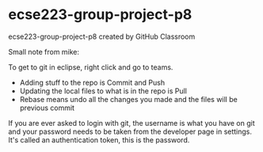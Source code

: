 # ecse223-group-project-p8
ecse223-group-project-p8 created by GitHub Classroom

Small note from mike:

To get to git in eclipse, right click and go to teams.

 - Adding stuff to the repo is Commit and Push
 - Updating the local files to what is in the repo is Pull
 - Rebase means undo all the changes you made and the files will be previous commit
 
If you are ever asked to login with git, the username is what you have on git and your password needs to be taken from the developer page in settings. It's called an authentication token, this is the password. 
 
